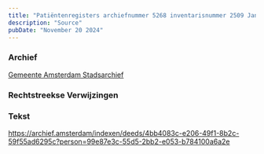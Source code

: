 ```yaml
---
title: "Patiëntenregisters archiefnummer 5268 inventarisnummer 2509 Jan Francies Hendrikus Theodorus Hofman 14-05-1899"
description: "Source"
pubDate: "November 20 2024"
---
```


### Archief
[Gemeente Amsterdam Stadsarchief](https://archief.amsterdam/)

### Rechtstreekse Verwijzingen

### Tekst
https://archief.amsterdam/indexen/deeds/4bb4083c-e206-49f1-8b2c-59f55ad6295c?person=99e87e3c-55d5-2bb2-e053-b784100a6a2e